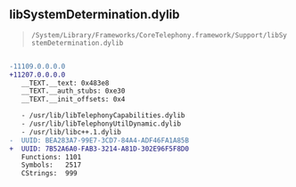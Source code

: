 ## libSystemDetermination.dylib

> `/System/Library/Frameworks/CoreTelephony.framework/Support/libSystemDetermination.dylib`

```diff

-11109.0.0.0.0
+11207.0.0.0.0
   __TEXT.__text: 0x483e8
   __TEXT.__auth_stubs: 0xe30
   __TEXT.__init_offsets: 0x4

   - /usr/lib/libTelephonyCapabilities.dylib
   - /usr/lib/libTelephonyUtilDynamic.dylib
   - /usr/lib/libc++.1.dylib
-  UUID: BEA283A7-99E7-3CD7-84A4-ADF46FA1A85B
+  UUID: 7B52A6A0-FAB3-3214-A81D-302E96F5F8D0
   Functions: 1101
   Symbols:   2517
   CStrings:  999

```
